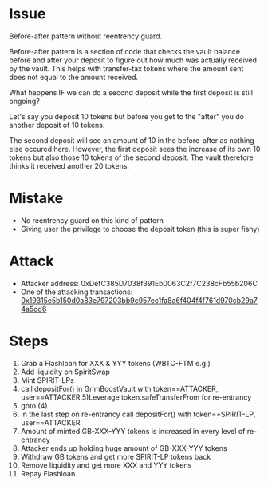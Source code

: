 # Issue

Before-after pattern without reentrency guard.

Before-after pattern is a section of code that checks the vault balance before and after your deposit to figure out how much was actually received by the vault. This helps with transfer-tax tokens where the amount sent does not equal to the amount received.

What happens IF we can do a second deposit while the first deposit is still ongoing?

Let's say you deposit 10 tokens but before you get to the "after" you do another deposit of 10 tokens.

The second deposit will see an amount of 10 in the before-after as nothing else occured here. However, the first deposit sees the increase of its own 10 tokens but also those 10 tokens of the second deposit. The vault therefore thinks it received another 20 tokens.

# Mistake

* No reentrency guard on this kind of pattern
* Giving user the privilege to choose the deposit token (this is super fishy)


# Attack

* Attacker address: 0xDefC385D7038f391Eb0063C2f7C238cFb55b206C
* One of the attacking transactions: [0x19315e5b150d0a83e797203bb9c957ec1fa8a6f404f4f761d970cb29a74a5dd6](https://ftmscan.com/tx/0x19315e5b150d0a83e797203bb9c957ec1fa8a6f404f4f761d970cb29a74a5dd6)

# Steps

1) Grab a Flashloan for XXX & YYY tokens (WBTC-FTM e.g.)
2) Add liquidity on SpiritSwap
3) Mint SPIRIT-LPs
4) call depositFor() in GrimBoostVault with token==ATTACKER, user==ATTACKER
5)Leverage token.safeTransferFrom for re-entrancy
6) goto (4)
7) In the last step on re-entrancy call depositFor() with token==SPIRIT-LP, user==ATTACKER
8) Amount of minted GB-XXX-YYY tokens is increased in every level of re-entrancy
9) Attacker ends up holding huge amount of GB-XXX-YYY tokens
10) Withdraw GB tokens and get more SPIRIT-LP tokens back
11) Remove liquidity and get more XXX and YYY tokens
12) Repay Flashloan
